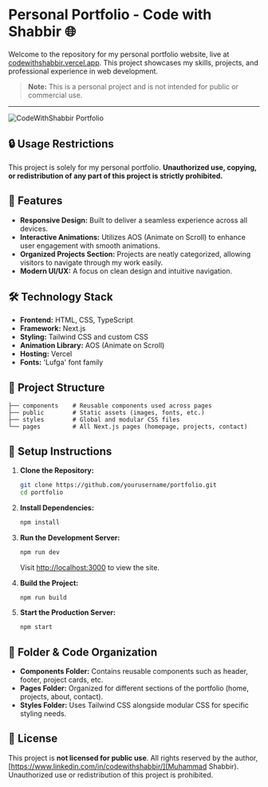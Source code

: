 # Personal Portfolio - Code with Shabbir 🌐

Welcome to the repository for my personal portfolio website, live at [codewithshabbir.vercel.app](https://codewithshabbir.vercel.app/). This project showcases my skills, projects, and professional experience in web development.

> **Note:** This is a personal project and is not intended for public or commercial use.

---
![CodeWithShabbir Portfolio](/images/portfolio-screenshot.png)

## 🔒 Usage Restrictions

This project is solely for my personal portfolio. **Unauthorized use, copying, or redistribution of any part of this project is strictly prohibited.**

## 🚀 Features

- **Responsive Design:** Built to deliver a seamless experience across all devices.
- **Interactive Animations:** Utilizes AOS (Animate on Scroll) to enhance user engagement with smooth animations.
- **Organized Projects Section:** Projects are neatly categorized, allowing visitors to navigate through my work easily.
- **Modern UI/UX:** A focus on clean design and intuitive navigation.

## 🛠️ Technology Stack

- **Frontend:** HTML, CSS, TypeScript
- **Framework:** Next.js
- **Styling:** Tailwind CSS and custom CSS
- **Animation Library:** AOS (Animate on Scroll)
- **Hosting:** Vercel
- **Fonts:** 'Lufga' font family

## 📂 Project Structure

```
├── components    # Reusable components used across pages
├── public        # Static assets (images, fonts, etc.)
├── styles        # Global and modular CSS files
└── pages         # All Next.js pages (homepage, projects, contact)
```

## 🔧 Setup Instructions

1. **Clone the Repository:**
   ```bash
   git clone https://github.com/yourusername/portfolio.git
   cd portfolio
   ```

2. **Install Dependencies:**
   ```bash
   npm install
   ```

3. **Run the Development Server:**
   ```bash
   npm run dev
   ```
   Visit [http://localhost:3000](http://localhost:3000) to view the site.

4. **Build the Project:**
   ```bash
   npm run build
   ```

5. **Start the Production Server:**
   ```bash
   npm start
   ```

## 📁 Folder & Code Organization

- **Components Folder:** Contains reusable components such as header, footer, project cards, etc.
- **Pages Folder:** Organized for different sections of the portfolio (home, projects, about, contact).
- **Styles Folder:** Uses Tailwind CSS alongside modular CSS for specific styling needs.

## 📝 License

This project is **not licensed for public use**. All rights reserved by the author, [https://www.linkedin.com/in/codewithshabbir/](Muhammad Shabbir). Unauthorized use or redistribution of this project is prohibited.